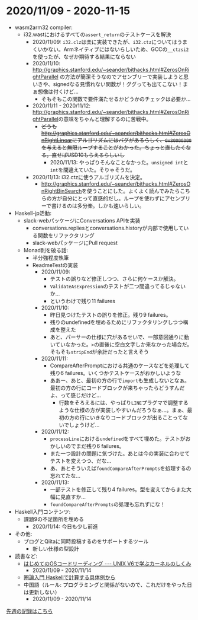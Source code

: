 # 2020/11/09 - 2020-11-15

- wasm2arm32 compiler:
    - i32.wastにおけるすべての`assert_return`のテストケースを解決
        - 2020/11/09: `i32.clz`は楽に実装できたが、`i32.ctz`についてはうまくいかない。Armネイティブにはないらしいため、GCCの`__ctzsi2`を使ったが、なぜか期待する結果にならない
        - 2020/11/10: <http://graphics.stanford.edu/~seander/bithacks.html#ZerosOnRightParallel> の方法が簡潔そうなのでアセンブリーで実装しようと思いきや、signedなる見慣れない関数が！ググっても出てこない！まぁ想像は付くけど...
            - そもそもこの関数で要件満たせるかどうかのチェックは必要か...
        - 2020/11/11 - 2020/11/12: <http://graphics.stanford.edu/~seander/bithacks.html#ZerosOnRightParallel>の意味をちゃんと理解するのに苦戦中。
            - ~~どうも<http://graphics.stanford.edu/~seander/bithacks.html#ZerosOnRightLinear>にアルゴリズムにはバグがあるらしく、`0x80000000`を与えると無限ループすることがわかった。ちょっと直したくなる。直せばUSD10もらえるらしいし~~
                - 2020/11/13: やっぱりそんなことなかった。`unsigned int`と`int`を間違えていた。そりゃそうだ。
        - 2020/11/13: i32.ctzに使うアルゴリズムを決定。
            - <http://graphics.stanford.edu/~seander/bithacks.html#ZerosOnRightBinSearch>を使うことにした。よくよく読んでみたらこちらの方が自分にとって直感的だし。ループを使わずにアセンブリーで書けるのは多分楽。しかも速いらしい。
- Haskell-jp活動:
    - slack-webパッケージにConversations APIを実装
        - conversations.repliesとconversations.historyが内部で使用している関数をリファクタリング
        - slack-webパッケージにPull request
    - Monad則を破る話:
        - 半分強程度執筆
        - ReadmeTestの実装
            - 2020/11/09:
                - テストの誤りなど修正しつつ、さらに何ケースか解決。
                - `ValidateAsExpression`のテストが二つ間違ってるじゃないか...
                - というわけで残り11 failures
            - 2020/11/10:
                - 昨日見つけたテストの誤りを修正。残り9 failures。
                - 残りのundefinedを埋めるためにリファクタリングしつつ構成を整えた
                - あと、パーサーの仕様に穴があるせいで、一部意図通りに動いていなかった。`>`の直後に空白文字しか来なかった場合だ。そもそも`stripEnd`が余計だったと言えそう
            - 2020/11/11:
                - CompareAfterPromptにおける共通のケースなどを処理して残り6 failures。いくつかテストケースがおかしいような
                - ああー、あと、最初の方の行で`import`も生成しないとなぁ。最初の方の行にコードブロックが来ちゃったらどうすんだよ、って感じだけど...
                    - 行数をそろえるには、やっぱり`LINE`プラグマで調整するような仕様の方が実装しやすいんだろうなぁ...。まぁ、最初の方の行にいきなりコードブロックが出ることってないでしょうけど...
            - 2020/11/12:
                - `processLine`における`undefined`をすべて埋めた。テストがおかしいのでまだ残り6 failures。
                - また一つ設計の問題に気づけた。あとは今の実装に合わせてテストを変えつつ、だな...
                - あ、あとそういえば`foundCompareAfterPrompts`を処理するの忘れてたな...
            - 2020/11/13:
                - 一部テストを修正して残り4 failures。型を変えてからまた大幅に見直すか...
                - `foundCompareAfterPrompts`の処理も忘れずにな！
- Haskell入門コンテンツ:
    - 課題9の不足箇所を埋める
        - 2020/11/14: 今日も少し前進
- その他:
    - ブログとQiitaに同時投稿するのをサポートするツール
        - 新しい仕様の型設計
- 読書など:
    - [はじめてのOSコードリーディング --- UNIX V6で学ぶカーネルのしくみ](https://gihyo.jp/dp/ebook/2013/978-4-7741-5517-3)
        - 2020/11/09 - 2020/11/14
    - [圏論入門 Haskellで計算する具体例から](https://www.nippyo.co.jp/shop/book/8340.html)
    - 中国語（ルール: プログラミングと関係がないので、これだけをやった日は更新しない）
        - 2020/11/09 - 2020/11/14

[先週の記録はこちら](https://github.com/igrep/daily-commits/blob/6b08329f972d281fddd6ce73511ba6879ab47d2d/yesterday.md)
